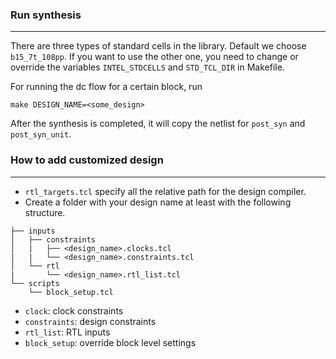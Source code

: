 ### Run synthesis
-----------------------------------------------------------

There are three types of standard cells in the library. Default we choose `b15_7t_108pp`. If you want to use the other one, you need to change or override the variables `INTEL_STDCELLS` and `STD_TCL_DIR` in Makefile.

For running the dc flow for a certain block, run
```
make DESIGN_NAME=<some_design>
```

After the synthesis is completed, it will copy the netlist for `post_syn` and `post_syn_unit`.

### How to add customized design
-----------------------------------------------------------

- `rtl_targets.tcl` specify all the relative path for the design compiler.
- Create a folder with your design name at least with the following structure.
```
├── inputs
│   ├── constraints
│   |   ├── <design_name>.clocks.tcl
|   |   └── <design_name>.constraints.tcl
│   └── rtl
|       └── <design_name>.rtl_list.tcl
└── scripts
    └── block_setup.tcl
```
- `clock`: clock constraints
- `constraints`: design constraints
- `rtl_list`: RTL inputs
- `block_setup`: override block level settings
